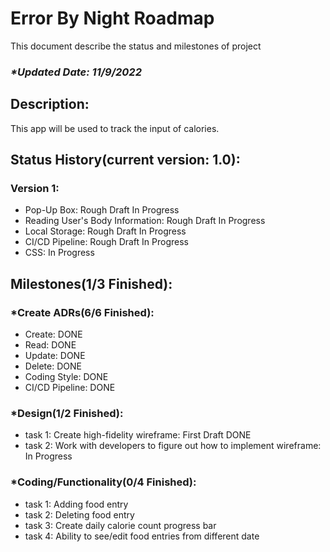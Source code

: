 <h1>Error By Night Roadmap</h1>
    This document describe the status and milestones of project
    <h3><i>*Updated Date: 11/9/2022</i></h3>
    <h2>Description: </h2>
    <p>This app will be used to track the input of calories.
    </p>
    <h2>Status History(current version: 1.0):</h2>
    <h3>Version 1: </h3>
    <ul>
        <li>Pop-Up Box: Rough Draft In Progress </li>
        <li>Reading User's Body Information: Rough Draft In Progress </li>
        <li>Local Storage: Rough Draft In Progress </li> 
        <li>CI/CD Pipeline: Rough Draft In Progress </li> 
        <li>CSS: In Progress </li> 
    </ul>
    <h2>Milestones(1/3 Finished): </h2>
    <h3>*Create ADRs(6/6 Finished):</h3>
    <ul>
        <li>Create: DONE </li>
        <li>Read: DONE </li>
        <li>Update: DONE </li>
        <li>Delete: DONE </li>
        <li>Coding Style: DONE </li>
        <li>CI/CD Pipeline: DONE </li>
    </ul>
    <h3>*Design(1/2 Finished):</h3>
    <ul>
        <li>task 1: Create high-fidelity wireframe: First Draft DONE </li>
        <li>task 2: Work with developers to figure out how to implement wireframe: In Progress </li>
    </ul>
    <h3>*Coding/Functionality(0/4 Finished):</h3>
    <ul>
        <li>task 1: Adding food entry</li>
        <li>task 2: Deleting food entry</li>
        <li>task 3: Create daily calorie count progress bar</li>
        <li>task 4: Ability to see/edit food entries from different date</li>
    </ul>
